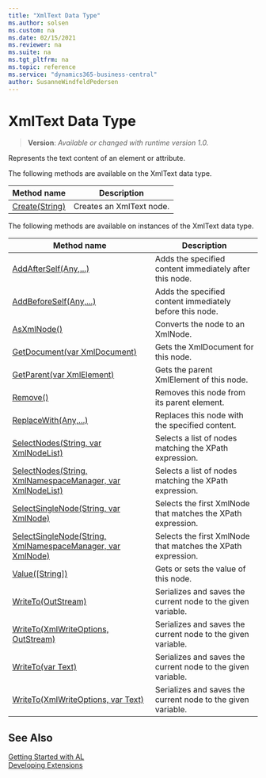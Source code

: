 ```yaml
---
title: "XmlText Data Type"
ms.author: solsen
ms.custom: na
ms.date: 02/15/2021
ms.reviewer: na
ms.suite: na
ms.tgt_pltfrm: na
ms.topic: reference
ms.service: "dynamics365-business-central"
author: SusanneWindfeldPedersen
---
```

[//]: # (START>DO_NOT_EDIT)
[//]: # (IMPORTANT:Do not edit any of the content between here and the END>DO_NOT_EDIT.)
[//]: # (Any modifications should be made in the .xml files in the ModernDev repo.)
# XmlText Data Type
> **Version**: _Available or changed with runtime version 1.0._

Represents the text content of an element or attribute.


The following methods are available on the XmlText data type.


|Method name|Description|
|-----------|-----------|
|[Create(String)](xmltext-create-method.md)|Creates an XmlText node.|

The following methods are available on instances of the XmlText data type.

|Method name|Description|
|-----------|-----------|
|[AddAfterSelf(Any,...)](xmltext-addafterself-method.md)|Adds the specified content immediately after this node.|
|[AddBeforeSelf(Any,...)](xmltext-addbeforeself-method.md)|Adds the specified content immediately before this node.|
|[AsXmlNode()](xmltext-asxmlnode-method.md)|Converts the node to an XmlNode.|
|[GetDocument(var XmlDocument)](xmltext-getdocument-method.md)|Gets the XmlDocument for this node.|
|[GetParent(var XmlElement)](xmltext-getparent-method.md)|Gets the parent XmlElement of this node.|
|[Remove()](xmltext-remove-method.md)|Removes this node from its parent element.|
|[ReplaceWith(Any,...)](xmltext-replacewith-method.md)|Replaces this node with the specified content.|
|[SelectNodes(String, var XmlNodeList)](xmltext-selectnodes-string-xmlnodelist-method.md)|Selects a list of nodes matching the XPath expression.|
|[SelectNodes(String, XmlNamespaceManager, var XmlNodeList)](xmltext-selectnodes-string-xmlnamespacemanager-xmlnodelist-method.md)|Selects a list of nodes matching the XPath expression.|
|[SelectSingleNode(String, var XmlNode)](xmltext-selectsinglenode-string-xmlnode-method.md)|Selects the first XmlNode that matches the XPath expression.|
|[SelectSingleNode(String, XmlNamespaceManager, var XmlNode)](xmltext-selectsinglenode-string-xmlnamespacemanager-xmlnode-method.md)|Selects the first XmlNode that matches the XPath expression.|
|[Value([String])](xmltext-value-method.md)|Gets or sets the value of this node.|
|[WriteTo(OutStream)](xmltext-writeto-outstream-method.md)|Serializes and saves the current node to the given variable.|
|[WriteTo(XmlWriteOptions, OutStream)](xmltext-writeto-xmlwriteoptions-outstream-method.md)|Serializes and saves the current node to the given variable.|
|[WriteTo(var Text)](xmltext-writeto-text-method.md)|Serializes and saves the current node to the given variable.|
|[WriteTo(XmlWriteOptions, var Text)](xmltext-writeto-xmlwriteoptions-text-method.md)|Serializes and saves the current node to the given variable.|

[//]: # (IMPORTANT: END>DO_NOT_EDIT)
## See Also
[Getting Started with AL](../../devenv-get-started.md)  
[Developing Extensions](../../devenv-dev-overview.md)  